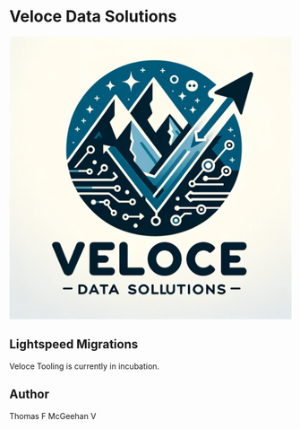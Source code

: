 # Veloce Data Solutions

![Veloce Data Solutions](veloce-gh.png)

## Lightspeed Migrations

Veloce Tooling is currently in incubation.

## Author

Thomas F McGeehan V
